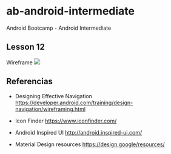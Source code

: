 # ab-android-intermediate
Android Bootcamp - Android Intermediate

## Lesson 12
Wireframe
![](https://developer.android.com/images/training/app-navigation-wireframing-wires-phone.png)


## Referencias

- Designing Effective Navigation https://developer.android.com/training/design-navigation/wireframing.html

- Icon Finder https://www.iconfinder.com/

- Android Inspired UI http://android.inspired-ui.com/

- Material Design resources https://design.google/resources/

